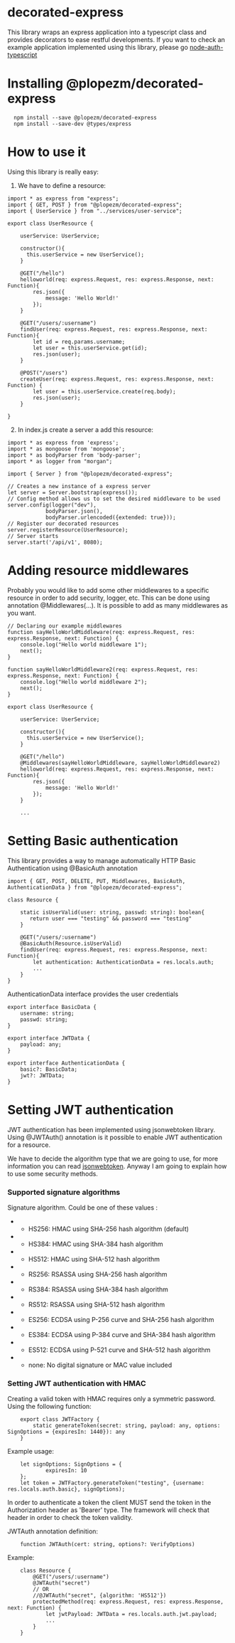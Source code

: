 # decorated-express

This library wraps an express application into a typescript class and provides decorators to ease restful developments. If you want to check an example application implemented using this library, please go [node-auth-typescript](https://github.com/plopezm/node-auth-typescript)

# Installing @plopezm/decorated-express

```
  npm install --save @plopezm/decorated-express
  npm install --save-dev @types/express
```

# How to use it

Using this library is really easy:

1. We have to define a resource:

```
import * as express from "express";
import { GET, POST } from "@plopezm/decorated-express";
import { UserService } from "../services/user-service";

export class UserResource {

    userService: UserService;

    constructor(){        
      this.userService = new UserService();
    }

    @GET("/hello")
    helloworld(req: express.Request, res: express.Response, next: Function){
        res.json({
            message: 'Hello World!'
        });
    }

    @GET("/users/:username")
    findUser(req: express.Request, res: express.Response, next: Function){
        let id = req.params.username;
        let user = this.userService.get(id);
        res.json(user);
    }

    @POST("/users")
    createUser(req: express.Request, res: express.Response, next: Function) {
        let user = this.userService.create(req.body);
        res.json(user);
    }

}

```

2. In index.js create a server a add this resource:

```
import * as express from 'express';
import * as mongoose from 'mongoose';
import * as bodyParser from 'body-parser';
import * as logger from "morgan";

import { Server } from "@plopezm/decorated-express";

// Creates a new instance of a express server
let server = Server.bootstrap(express());
// Config method allows us to set the desired middleware to be used
server.config(logger("dev"),
            bodyParser.json(),
            bodyParser.urlencoded({extended: true}));
// Register our decorated resources
server.registerResource(UserResource);
// Server starts
server.start('/api/v1', 8080);

```

# Adding resource middlewares

Probably you would like to add some other middlewares to a specific resource in order to add security, logger, etc. This can be done using annotation @Middlewares(...). It is possible to add as many middlewares as you want.

```
// Declaring our example middlewares
function sayHelloWorldMiddleware(req: express.Request, res: express.Response, next: Function) {
    console.log("Hello world middleware 1");
    next();
}

function sayHelloWorldMiddleware2(req: express.Request, res: express.Response, next: Function) {
    console.log("Hello world middleware 2");
    next();
}

export class UserResource {

    userService: UserService;

    constructor(){        
      this.userService = new UserService();
    }

    @GET("/hello")
    @Middlewares(sayHelloWorldMiddleware, sayHelloWorldMiddleware2)
    helloworld(req: express.Request, res: express.Response, next: Function){
        res.json({
            message: 'Hello World!'
        });
    }

    ...
```
# Setting Basic authentication

This library provides a way to manage automatically HTTP Basic Authentication using @BasicAuth annotation

```
import { GET, POST, DELETE, PUT, Middlewares, BasicAuth, AuthenticationData } from "@plopezm/decorated-express";

class Resource {

    static isUserValid(user: string, passwd: string): boolean{
       return user === "testing" && password === "testing"   
    }

    @GET("/users/:username")
    @BasicAuth(Resource.isUserValid)
    findUser(req: express.Request, res: express.Response, next: Function){
        let authentication: AuthenticationData = res.locals.auth;
        ...
    }
}

```

AuthenticationData interface provides the user credentials

```
export interface BasicData {
    username: string;
    passwd: string;
}

export interface JWTData {
    payload: any;
}

export interface AuthenticationData {
    basic?: BasicData;
    jwt?: JWTData;
}
```

# Setting JWT authentication

JWT authentication has been implemented using jsonwebtoken library. Using @JWTAuth() annotation is it possible to enable JWT authentication for a resource.

We have to decide the algorithm type that we are going to use, for more information you can read [jsonwebtoken](https://github.com/auth0/node-jsonwebtoken). Anyway I am going to explain how to use some security methods.

### Supported signature algorithms

Signature algorithm. Could be one of these values :

* - HS256:    HMAC using SHA-256 hash algorithm (default)
* - HS384:    HMAC using SHA-384 hash algorithm
* - HS512:    HMAC using SHA-512 hash algorithm
* - RS256:    RSASSA using SHA-256 hash algorithm
* - RS384:    RSASSA using SHA-384 hash algorithm
* - RS512:    RSASSA using SHA-512 hash algorithm
* - ES256:    ECDSA using P-256 curve and SHA-256 hash algorithm
* - ES384:    ECDSA using P-384 curve and SHA-384 hash algorithm
* - ES512:    ECDSA using P-521 curve and SHA-512 hash algorithm
* - none:     No digital signature or MAC value included


### Setting JWT authentication with HMAC

Creating a valid token with HMAC requires only a symmetric password. Using the following function:

```
    export class JWTFactory {
        static generateToken(secret: string, payload: any, options: SignOptions = {expiresIn: 1440}): any
    }
```

Example usage:

```
    let signOptions: SignOptions = {
            expiresIn: 10
    };
    let token = JWTFactory.generateToken("testing", {username: res.locals.auth.basic}, signOptions);
```

In order to authenticate a token the client MUST send the token in the Authorization header as 'Bearer' type. The framework will check that header in order to check the token validity.

JWTAuth annotation definition:

```
    function JWTAuth(cert: string, options?: VerifyOptions)
```

Example:

```
    class Resource {
        @GET("/users/:username")
        @JWTAuth("secret")
        // OR 
        //@JWTAuth("secret", {algorithm: 'HS512'})
        protectedMethod(req: express.Request, res: express.Response, next: Function) {
            let jwtPayload: JWTData = res.locals.auth.jwt.payload;
            ...
        }
    }
```
